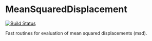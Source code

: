 # MeanSquaredDisplacement

[![Build Status](https://github.com/mastrof/MeanSquaredDisplacement.jl/actions/workflows/CI.yml/badge.svg?branch=main)](https://github.com/mastrof/MeanSquaredDisplacement.jl/actions/workflows/CI.yml?query=branch%3Amain)

Fast routines for evaluation of mean squared displacements (msd).

